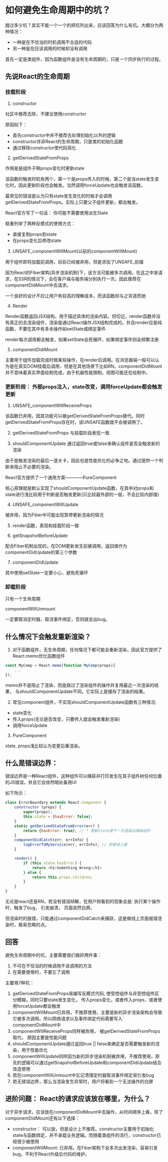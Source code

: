 # 如何避免生命周期中的坑？

蹚过多少坑？其实不能一个一个的把坑列出来，应该回答为什么有坑。大概分为两种情况：

+ 一种是在不恰当的时机调用不合适的代码
+ 另一种是在应该调用的时候却没有调用

首先一定是类组件，因为函数组件是没有生命周期的，只是一个同步执行的过程。

## 先说React的生命周期

### 挂载阶段

1. constructor

社区中推荐去除，不建议使用constructor

原因如下：

+ 首先constructor中并不推荐去处理初始化以外的逻辑
+ constructor并非React的生命周期，只是类的初始化函数
+ 通过移除constructor使代码简化

2. getDerivedStateFromProps

作用是是组件子啊props变化时更新state

该函数的触发时机有两个，第一个是props传入的时候，第二个是当state发生变化时。因此更新阶段也会触发。当然调用forceUpdate也会触发该函数。

最常见的错误是认为只有state发生变化的时候才会调用getDerivedStateFromProps。实际上只要父子组件更新，都会触发。

React官方写了一句话： 你可能不需要使用派生State

稳重列举了两种反模式的使用方式：

+ 直接复制props到state
+ 在props变化后修改state

3. UNSAFE_componentWillMount(以前的componentWillMount)

用于组件即将加载前调用，目前已经被弃用，但是添加了UNSAFE_前缀

因为React的Fiber架构(异步渲染机制)下，该方法可能被多次调用。在这之中发请求，在SSR的情况下，会在客户端与服务端分别执行一次。因此推荐在componentDidMount中去请求。

一个良好的设计不应让用户有较高的理解成本，而该函数却与之背道而驰

4. Render

Render函数返回JSX结构，用于描述具体的渲染内容。但切记，render函数并没有真正的去渲染组件，渲染是通过React操作JSX结构完成的。并且render应是纯函数，不要在其中有多余操作如setState或绑定事件

render每次调用都会触发，如果setState会死循环，如果绑定事件则会频繁注册

5. componentDidiMount

主要用于组件加载完成时做某些操作，在render后调用。在浏览器端一般可以认为是在真实DOM挂载后调用，但是在其他场景下比如RN，componentDidMount并不意味着真实界面绘制完成，由于机器性能限制，视图可能还在绘制中。

### 更新阶段： 外部props注入，state改变，调用forceUpdate都会触发更新

1. UNSAFE_componentWillReceiveProps

该函数已弃用，因其功能可以被getDerivedStateFromProps替代。同时getDerivedStateFromProps存在时，该UNSAFE函数就不会被调用了。

2. getDerivedStateFromProps 与挂载阶段表现一致

3. shouldComponentUpdate 通过返回true或false来确认组件是否会触发新的渲染

由于是触发渲染的最后一道关卡，因此也是性能优化的必争之地。通过提供一个判断来阻止不必要的渲染。

React官方提供了一个通用方案————PureComponent

核心原理就是默认实现了shouldComponentUpdate函数，在其中对props和state进行浅比较用于判断是否触发更新(只比较最外部的一层，不会比较内部值)

4. UNSAFE_componentWillUpdate

被弃用，因为Fiber中可能出现暂停更新渲染的情况

5. render函数，表现和挂载阶段一致

6. getSnapshotBeforeUpdate

配合Fiber机制出现的，在DOM更新发生前被调用，返回值作为componentDidUpdate的第三个参数

7. componentDidUpdate

其中使用setState一定要小心，避免死循环

### 卸载阶段

只有一个生命周期

componentWillUnmount

一定要取消定时器，取消事件绑定，否则就会出bug。

## 什么情况下会触发重新渲染？

1. 对于函数组件，无生命周期，任何情况下都可能会重新渲染，因此官方提供了React.memo优化函数组件

```javaScript
const MyComp = React.memo(function MyComp(props){
    ...
});
```

memo并不是阻止了渲染，而是跳过了渲染组件的操作并复用最近一次渲染的结果， 与shouldComponentUpdate不同。它实际上是缓存了渲染的结果。

2. 常见component组件，不实现shouldComponentUpdate函数有三种情况:

+ state变化
+ 传入props(无论是否改变，只要传入就会触发重新渲染)
+ 调用forceUpdate

3. PureComponent

state, props浅比较认为变更后重渲染。

## 什么是错误边界：

错误边界是一种React组件，这种组件可以捕获并打印发生在其子组件树任何位置的JS错误，并且它会徐然暗处备用UI

如下所示：

```javaScript
class ErrorBoundary extends React.Component {
    constructor (props) {
        super(props);
        this.state = {hasError: false};
    }
    static getDerivedStateFromError(err) {
        return {hasError: true}; // * 更新state使下一次渲染出降级组件
    }
    componentDidCatch(err, errInfo) {
        logErrorToMyService(err, errInfo); // 将错误上报
    }

    render() {
        if (this.state.hasError) {
            return <h1>Something Wrong</h1>
        } else {
            return this.props.children;
        }
    }
}
```

无论是react还是RN，若没有错误辩解，在用户侧看到的现象会是: 执行某个操作时，触发了bug， 引发崩溃， 页面突然白屏。

但渲染时的报错，只能通过componentDidCatch来捕获，这是做线上页面报错渲染时，极易忽略的点。

## 回答

避免生命周期中的坑，主要需要我们做好两件事：

1. 不可在不恰当的时候调用不该调用的方法
2. 在需要使用时，不要忘了调用

主要用7种坑：

1. getDerivedStateFromProps易编写反模式代码, 使受控组件与非受控组件区分模糊，同时只要state发生变化， 传入props变化，或者传入props，或者使用forceUpdate都会触发
2. componentWillMount已弃用，不推荐使用，主要是新的异步渲染架构会导致它被多次调用。所以网络请求以及事件绑定代码需要写入componentDidMount中
3. componentWillReceiveProps同样被弃用， 被getDerivedStateFromProps取代， 原因主要是性能问题
4. shouldComponentUpdate通过返回true || false来确定是否需要触发新的渲染，用于性能优化
5. componentWillUpdate同样因为新的异步渲染机制被弃用，不推荐使用，原先的逻辑可以通过getSnapshotBeforeUpdate和componentDidUpdate结合改造使用
6. 若在componentWillUnmount中忘记清理定时器取消事件绑定易引发bug
7. 若无错误边界，那么当渲染发生异常时，用户将看到一个无法操作的白屏

## 进阶问题： React的请求应该放在哪里，为什么？

对于异步请求，应该放在componentDidMount中去操作，从时间顺序上看，除了componentDidMount还有以下选择：

+ constructor： 可以放，但是设计上不推荐。constructor主要用于初始化state与函数绑定，并不承载业务逻辑。而随着类组件的流行，constructor已经很少被使用
+ componentWillMount: 已弃用。在Fiber架构下会多次出发渲染，容易引发bug，不利于React升级后代码的维护。